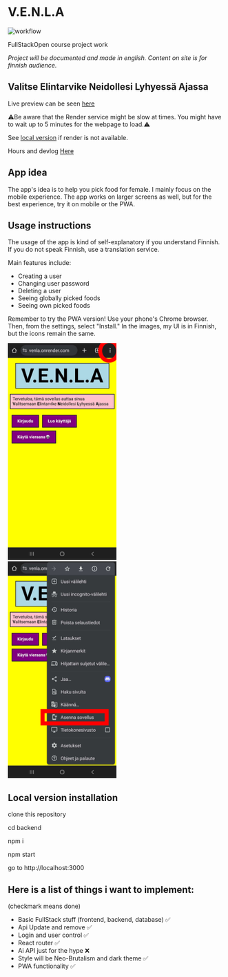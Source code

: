 # V.E.N.L.A

![workflow](https://github.com/niqdevgit/V.E.N.L.A/actions/workflows/pipeline.yml/badge.svg)

FullStackOpen course project work

_Project will be documented and made in english.
Content on site is for finnish audience._

## Valitse Elintarvike Neidollesi Lyhyessä Ajassa

Live preview can be seen [here](https://venla.onrender.com/)

⚠️Be aware that the Render service might be slow at times. You might have to wait up to 5 minutes for the webpage to load.⚠️

See [local version](#local-version-installation) if render is not available.

Hours and devlog [Here](https://github.com/niqdevgit/V.E.N.L.A/blob/main/Hours%26Diary.md)

## App idea
The app's idea is to help you pick food for female. I mainly focus on the mobile experience. The app works on larger screens as well, but for the best experience, try it on mobile or the PWA.

## Usage instructions
The usage of the app is kind of self-explanatory if you understand Finnish.
If you do not speak Finnish, use a translation service.

Main features include:
  - Creating a user
  - Changing user password
  - Deleting a user
  - Seeing globally picked foods
  - Seeing own picked foods

Remember to try the PWA version! 
Use your phone's Chrome browser. Then, from the settings, select "Install."
In the images, my UI is in Finnish, but the icons remain the same.


<img src="img\pwainstallation1.png" alt="To install the PWA, click on the three dots in the upper right corner." style="width: 50%; height: auto;">
<img src="img\pwainstallation2.png" alt="To install the PWA, select 'Install' from the menu." style="width: 50%; height: auto;">


## Local version installation

clone this repository

cd backend

npm i 

npm start

go to http://localhost:3000


## Here is a list of things i want to implement:
(checkmark means done)
  * Basic FullStack stuff (frontend, backend, database) ✅
  * Api Update and remove ✅
  * Login and user control ✅
  * React router ✅
  * Ai API just for the hype ❌
  * Style will be Neo-Brutalism and dark theme ✅
  * PWA functionality ✅
